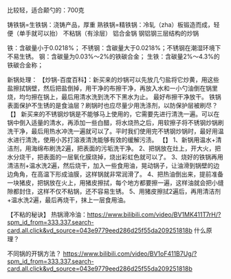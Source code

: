 比较轻，适合颠勺的：700克

铸铁锅=生铁锅：浇铸产品，厚重
熟铁锅=精铁锅：冷轧（zha）板锻造而成，轻便（单手就可以抬）
不粘锅（有涂层）
铝合金锅
钢铝钢三层结构的炒锅


铁：含碳量小于0.0218%；
不锈钢：含碳量大于0.0218%；不锈钢在潮湿环境下不易生锈。
钢：含碳量为0.03%～2%的铁碳合金；
生铁：含碳量2%～4.3%的铁碳合金称；


新锅处理：
【炒锅-百度百科】：新买来的炒锅可以先放几勺盐将它炒黄，用这些盐擦拭锅壁，然后把盐倒掉，用干净的布擦干净，再放入水和一小勺油倒在锅里烧，均匀擦在锅上，最后用清水洗到洗不下黑水为止。 最好布擦干净放干。
铁锅表面保护不生锈的是食油层？刷锅时也应尽量少用洗涤剂，以防保护层被刷尽？
【】
新买来的不锈钢炒锅是不能够马上使用的，它需要先进行清洗一遍。可以在锅中倒入适量的清水，再添加一些白醋，将水烧热之后，用软擦子将不锈钢炒锅刷洗干净，最后用热水冲洗一遍就可以了。平时我们使用完不锈钢炒锅时，最好用温水进行清洗，使用小苏打溶液清洗能够有效的缓解污渍。
【】
1、新锅用温水+清洁剂，用海绵布刷洗2遍，把表面的污垢洗干净。
2、把锅放在灶上，开大火，把水分烧干，把表面的一层氧化膜烧掉，烧出彩虹色就可以了。
3、烧好的铁锅再用清洁剂+温水洗2遍，然后烧干，加入一些食用油，晃动锅子，让油滑到锅壁的边边角角，在高温下形成油膜，这样锅就非常润滑了。
4、把热油倒出来，提前准备一块猪皮，把锅放在火上，用猪皮擦拭，每个地方都要擦一遍，这样油就会把小缝隙都封住，这样不仅不粘锅，还不容易生锈。
5、用猪皮擦拭2遍后，再用清洁剂+温水洗2遍，最后再烧干，抹上一层食用油。


【不粘的秘诀】
热锅滑冷油：https://www.bilibili.com/video/BV1MK411T7rH/?spm_id_from=333.337.search-card.all.click&vd_source=043e9779eed286d25f55da209251818b
什么原理？

不同锅的开锅方法？
https://www.bilibili.com/video/BV1oF411B7Ug/?spm_id_from=333.337.search-card.all.click&vd_source=043e9779eed286d25f55da209251818b